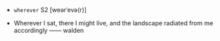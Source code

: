 - `wherever` S2 [weərˈevə(r)]



-  Wherever I sat, there I might live, and the landscape radiated from me accordingly —— walden